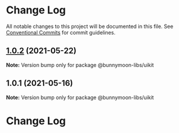 # Change Log

All notable changes to this project will be documented in this file.
See [Conventional Commits](https://conventionalcommits.org) for commit guidelines.

## [1.0.2](https://github.com/bunnymoondev/bunnymoon-toolkit/tree/master/packages/bunnymoon-uikit/compare/@bunnymoon-libs/uikit@1.0.1...@bunnymoon-libs/uikit@1.0.2) (2021-05-22)

**Note:** Version bump only for package @bunnymoon-libs/uikit





## 1.0.1 (2021-05-16)

**Note:** Version bump only for package @bunnymoon-libs/uikit





# Change Log
